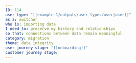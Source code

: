 ```yaml
---
ID: 114
user type: "[[example-1/outputs/user types/user|user]]"
as a: switcher
who is: importing data
I need to: preserve my history and relationships
so that: connections between data remain meaningful
category: migration
theme: data integrity
user journey stage: "[[onboarding]]"
customer journey stage:
---
```

